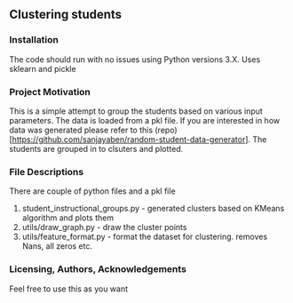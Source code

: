 ## Clustering students
### Installation
The code should run with no issues using Python versions 3.X. Uses sklearn and pickle
### Project Motivation
This is a simple attempt to group the students based on various input parameters. The data is loaded from a pkl file. If you are interested in how data was generated please refer to this (repo)[https://github.com/sanjayaben/random-student-data-generator]. The students are grouped in to clsuters and plotted.

### File Descriptions
There are couple of python files and a pkl file
1. student_instructional_groups.py - generated clusters based on KMeans algorithm and plots them
2. utils/draw_graph.py - draw the cluster points
3. utils/feature_format.py  - format the dataset for clustering. removes Nans, all zeros etc.


### Licensing, Authors, Acknowledgements
Feel free to use this as you want
